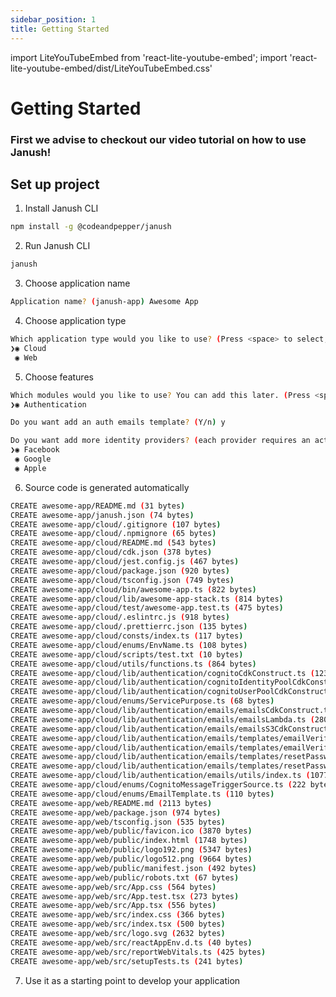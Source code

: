 ```yaml
---
sidebar_position: 1
title: Getting Started
---
```


import LiteYouTubeEmbed from 'react-lite-youtube-embed';
import 'react-lite-youtube-embed/dist/LiteYouTubeEmbed.css'

# Getting Started

### First we advise to checkout our video tutorial on how to use Janush!

 <LiteYouTubeEmbed 
        id="UNJBo8q4I4o"
        title="Janush - video tutorial"
        poster="sddefault"
    />

## Set up project

1. Install Janush CLI
```sh
npm install -g @codeandpepper/janush
```

2. Run Janush CLI
```sh
janush
```

3. Choose application name
```sh
Application name? (janush-app) Awesome App
```

4. Choose application type
```sh
Which application type would you like to use? (Press <space> to select, <a> to toggle all, <i> to invert selection)
❯◉ Cloud
 ◉ Web
```

5. Choose features
```sh
Which modules would you like to use? You can add this later. (Press <space> to select, <a> to toggle all, <i> to invert selection)
❯◉ Authentication

Do you want add an auth emails template? (Y/n) y

Do you want add more identity providers? (each provider requires an active developer account).
❯◉ Facebook
 ◉ Google
 ◉ Apple
```

6. Source code is generated automatically
```sh
CREATE awesome-app/README.md (31 bytes)
CREATE awesome-app/janush.json (74 bytes)
CREATE awesome-app/cloud/.gitignore (107 bytes)
CREATE awesome-app/cloud/.npmignore (65 bytes)
CREATE awesome-app/cloud/README.md (543 bytes)
CREATE awesome-app/cloud/cdk.json (378 bytes)
CREATE awesome-app/cloud/jest.config.js (467 bytes)
CREATE awesome-app/cloud/package.json (920 bytes)
CREATE awesome-app/cloud/tsconfig.json (749 bytes)
CREATE awesome-app/cloud/bin/awesome-app.ts (822 bytes)
CREATE awesome-app/cloud/lib/awesome-app-stack.ts (814 bytes)
CREATE awesome-app/cloud/test/awesome-app.test.ts (475 bytes)
CREATE awesome-app/cloud/.eslintrc.js (918 bytes)
CREATE awesome-app/cloud/.prettierrc.json (135 bytes)
CREATE awesome-app/cloud/consts/index.ts (117 bytes)
CREATE awesome-app/cloud/enums/EnvName.ts (108 bytes)
CREATE awesome-app/cloud/scripts/test.txt (10 bytes)
CREATE awesome-app/cloud/utils/functions.ts (864 bytes)
CREATE awesome-app/cloud/lib/authentication/cognitoCdkConstruct.ts (1237 bytes)
CREATE awesome-app/cloud/lib/authentication/cognitoIdentityPoolCdkConstruct.ts (3275 bytes)
CREATE awesome-app/cloud/lib/authentication/cognitoUserPoolCdkConstruct.ts (1846 bytes)
CREATE awesome-app/cloud/enums/ServicePurpose.ts (68 bytes)
CREATE awesome-app/cloud/lib/authentication/emails/emailsCdkConstruct.ts (1889 bytes)
CREATE awesome-app/cloud/lib/authentication/emails/emailsLambda.ts (2802 bytes)
CREATE awesome-app/cloud/lib/authentication/emails/emailsS3CdkConstruct.ts (953 bytes)
CREATE awesome-app/cloud/lib/authentication/emails/templates/emailVerification.html (7965 bytes)
CREATE awesome-app/cloud/lib/authentication/emails/templates/emailVerification.mjml (2228 bytes)
CREATE awesome-app/cloud/lib/authentication/emails/templates/resetPassword.html (7978 bytes)
CREATE awesome-app/cloud/lib/authentication/emails/templates/resetPassword.mjml (2243 bytes)
CREATE awesome-app/cloud/lib/authentication/emails/utils/index.ts (1077 bytes)
CREATE awesome-app/cloud/enums/CognitoMessageTriggerSource.ts (222 bytes)
CREATE awesome-app/cloud/enums/EmailTemplate.ts (110 bytes)
CREATE awesome-app/web/README.md (2113 bytes)
CREATE awesome-app/web/package.json (974 bytes)
CREATE awesome-app/web/tsconfig.json (535 bytes)
CREATE awesome-app/web/public/favicon.ico (3870 bytes)
CREATE awesome-app/web/public/index.html (1748 bytes)
CREATE awesome-app/web/public/logo192.png (5347 bytes)
CREATE awesome-app/web/public/logo512.png (9664 bytes)
CREATE awesome-app/web/public/manifest.json (492 bytes)
CREATE awesome-app/web/public/robots.txt (67 bytes)
CREATE awesome-app/web/src/App.css (564 bytes)
CREATE awesome-app/web/src/App.test.tsx (273 bytes)
CREATE awesome-app/web/src/App.tsx (556 bytes)
CREATE awesome-app/web/src/index.css (366 bytes)
CREATE awesome-app/web/src/index.tsx (500 bytes)
CREATE awesome-app/web/src/logo.svg (2632 bytes)
CREATE awesome-app/web/src/reactAppEnv.d.ts (40 bytes)
CREATE awesome-app/web/src/reportWebVitals.ts (425 bytes)
CREATE awesome-app/web/src/setupTests.ts (241 bytes)
```

7. Use it as a starting point to develop your application
